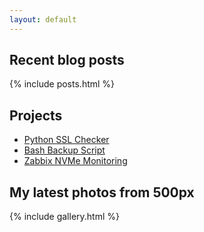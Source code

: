 ```yaml
---
layout: default
---
```


## Recent blog posts
{% include posts.html %}

## Projects
  * [Python SSL Checker](https://github.com/narbehaj/ssl-checker)
  * [Bash Backup Script](https://github.com/narbehaj/bash-backup)
  * [Zabbix NVMe Monitoring](https://github.com/narbehaj/zabbix-nvme)

## My latest photos from 500px
{% include gallery.html %}
